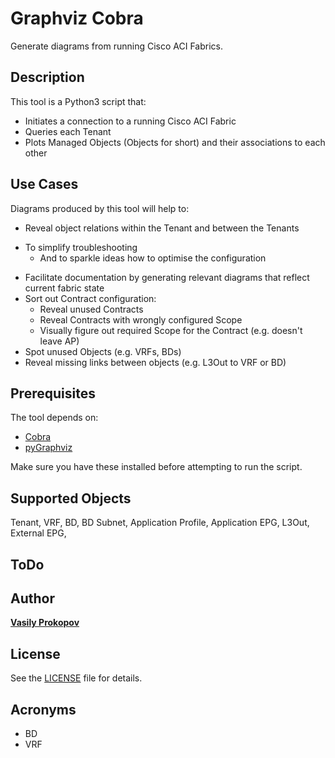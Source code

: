 # Graphviz Cobra

Generate diagrams from running Cisco ACI Fabrics.

## Description

This tool is a Python3 script that:
- Initiates a connection to a running Cisco ACI Fabric
- Queries each Tenant
- Plots Managed Objects (Objects for short) and their associations to each other

## Use Cases

Diagrams produced by this tool will help to:
- Reveal object relations within the Tenant and between the Tenants
* To simplify troubleshooting
    * And to sparkle ideas how to optimise the configuration
- Facilitate documentation by generating relevant diagrams that reflect current fabric state
- Sort out Contract configuration:
    * Reveal unused Contracts
    * Reveal Contracts with wrongly configured Scope
    * Visually figure out required Scope for the Contract (e.g. doesn't leave AP)
- Spot unused Objects (e.g. VRFs, BDs)
- Reveal missing links between objects (e.g. L3Out to VRF or BD)

## Prerequisites

The tool depends on:
- [Cobra](https://github.com/datacenter/cobra)
- [pyGraphviz](https://github.com/pygraphviz/pygraphviz)

Make sure you have these installed before attempting to run the script.

## Supported Objects

Tenant, VRF, BD, BD Subnet, Application Profile, Application EPG, L3Out, External EPG,

## ToDo

## Author

[**Vasily Prokopov**](https://github.com/vasilyprokopov)

## License

See the [LICENSE](LICENSE) file for details.

## Acronyms

- BD
- VRF
